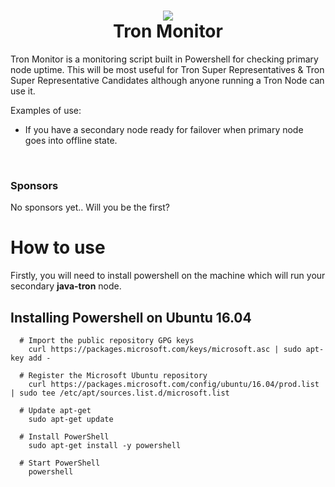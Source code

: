 <h1 align="center">
  <img src="https://github.com/dbriggsie/tron-monitor/blob/master/tron-monitor.png">
  <br/>
  Tron Monitor
</h1>
Tron Monitor is a monitoring script built in Powershell for checking primary node uptime. This will be most useful for Tron Super Representatives & Tron Super Representative Candidates although anyone running a Tron Node can use it.


Examples of use:
  * If you have a secondary node ready for failover when primary node goes into offline state.
  
<br/>
<h3>Sponsors</h3>
No sponsors yet.. Will you be the first?

# How to use
Firstly, you will need to install powershell on the machine which will run your secondary **java-tron** node.
   ## Installing Powershell on Ubuntu 16.04
      # Import the public repository GPG keys
        curl https://packages.microsoft.com/keys/microsoft.asc | sudo apt-key add -

      # Register the Microsoft Ubuntu repository
        curl https://packages.microsoft.com/config/ubuntu/16.04/prod.list | sudo tee /etc/apt/sources.list.d/microsoft.list

      # Update apt-get
        sudo apt-get update

      # Install PowerShell
        sudo apt-get install -y powershell

      # Start PowerShell
        powershell
   
